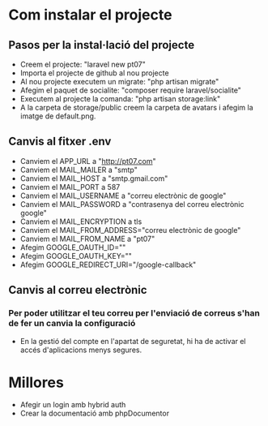 # Com instalar el projecte
## Pasos per la instal·lació del projecte
- Creem el projecte: "laravel new pt07"
- Importa el projecte de github al nou projecte
- Al nou projecte executem un migrate: "php artisan migrate"
- Afegim el paquet de socialite: "composer require laravel/socialite"
- Executem al projecte la comanda: "php artisan storage:link"
- A la carpeta de storage/public creem la carpeta de avatars i afegim la imatge de default.png.
## Canvis al fitxer .env
- Canviem el APP_URL a "http://pt07.com"
- Canviem el MAIL_MAILER a "smtp"
- Canviem el MAIL_HOST a "smtp.gmail.com"
- Canviem el MAIL_PORT a 587
- Canviem el MAIL_USERNAME a "correu electrònic de google"
- Canviem el MAIL_PASSWORD a "contrasenya del correu electrònic google"
- Canviem el MAIL_ENCRYPTION a tls
- Canviem el MAIL_FROM_ADDRESS="correu electrònic de google"
- Canviem el MAIL_FROM_NAME a "pt07"
- Afegim GOOGLE_OAUTH_ID=""
- Afegim GOOGLE_OAUTH_KEY=""
- Afegim GOOGLE_REDIRECT_URI="/google-callback"
## Canvis al correu electrònic
### Per poder utilitzar el teu correu per l'enviació de correus s'han de fer un canvia la configuració
- En la gestió del compte en l'apartat de seguretat, hi ha de activar el accés d'aplicacions menys segures.
# Millores
- Afegir un login amb hybrid auth
- Crear la documentació amb phpDocumentor



